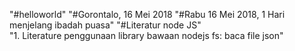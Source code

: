"#helloworld" 
"#Gorontalo, 16 Mei 2018 
"#Rabu 16 Mei 2018, 1 Hari menjelang ibadah puasa" 
"#Literatur node JS" <br>
"1. Literature penggunaan library bawaan nodejs fs: baca file json"
